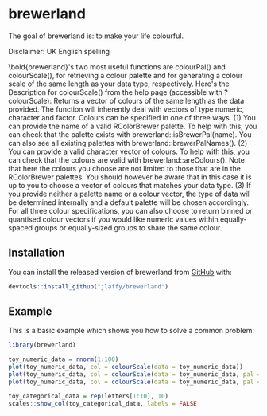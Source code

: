 # brewerland


<!-- badges: start -->
<!-- badges: end -->

The goal of brewerland is: to make your life colourful.

Disclaimer: UK English spelling

\bold{brewerland}'s two most useful functions are colourPal() and colourScale(), for retrieving a colour palette and for generating a colour scale of the same length as your data type, respectively.
Here's the Description for colourScale() from the help page (accessible with ?colourScale):
Returns a vector of colours of the same length as the data provided. The function will inherently deal with vectors of type numeric, character and factor. Colours can be specified in one of three ways. (1) You can provide the name of a valid RColorBrewer palette. To help with this, you can check that the palette exists with brewerland::isBrewerPal(name). You can also see all existing palettes with brewerland::brewerPalNames(). (2) You can provide a valid character vector of colours. To help with this, you can check that the colours are valid with brewerland::areColours(). Note that here the colours you choose are not limited to those that are in the RColorBrewer palettes. You should however be aware that in this case it is up to you to choose a vector of colours that matches your data type. (3) If you provide neither a palette name or a colour vector, the type of data will be determined internally and a default palette will be chosen accordingly. For all three colour specifications, you can also choose to return binned or quantised colour vectors if you would like numeric values within equally-spaced groups or equally-sized groups to share the same colour.


## Installation

You can install the released version of brewerland from [GitHub](https://CRAN.R-project.org) with:

``` r
devtools::install_github("jlaffy/brewerland")
```


## Example


This is a basic example which shows you how to solve a common problem:

``` r
library(brewerland)

toy_numeric_data = rnorm(1:100)
plot(toy_numeric_data, col = colourScale(data = toy_numeric_data))
plot(toy_numeric_data, col = colourScale(data = toy_numeric_data, pal = 'RdPu'))
plot(toy_numeric_data, col = colourScale(data = toy_numeric_data, pal = 'RdPu', bin = T, bins = 3))

toy_categorical_data = rep(letters[1:10], 10)
scales::show_col(toy_categorical_data, labels = FALSE
```
